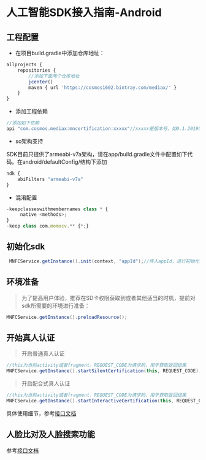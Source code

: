 # 人工智能SDK接入指南-Android

## 工程配置

* 在项目build.gradle中添加仓库地址：

```js
allprojects {
    repositories {
        //添加下面两个仓库地址
        jcenter()
        maven { url 'https://cosmos1602.bintray.com/mediax/' }
    }
}
```

* 添加工程依赖

```js
//添加如下依赖
api "com.cosmos.mediax:mncertification:xxxxx"//xxxxx是版本号，如0.1.20190531.1916
```

* so架构支持

SDK目前只提供了armeabi-v7a架构，请在app/build.gradle文件中配置如下代码。在android/defaultConfig/结构下添加

```js
ndk {
    abiFilters "armeabi-v7a"
}
```

* 混淆配置

```js
-keepclasseswithmembernames class * {
     native <methods>;
}
-keep class com.momocv.** {*;}
```

## 初始化sdk

```java
 MNFCService.getInstance().init(context, "appId");//传入appId，进行初始化sdk
```

## 环境准备

> 为了提高用户体验，推荐在SD卡权限获取到或者其他适当的时机，提前对sdk所需要的环境进行准备：

```java
MNFCService.getInstance().preloadResource();
```

## 开始真人认证

> 开启普通真人认证

```java
//this为当前activity或者fragment，REQUEST_CODE为请求码，用于获取返回结果
MNFCService.getInstance().startSilentCertification(this, REQUEST_CODE);
```

> 开启配合式真人认证

```java
//this为当前activity或者fragment，REQUEST_CODE为请求码，用于获取返回结果
MNFCService.getInstance().startInteractiveCertification(this, REQUEST_CODE);
```

具体使用细节，参考[接口文档](https://cosmos.wemomo.com/cv/wiki/kai-fa-zhi-nan/zhen-ren-ren-zheng/android-sdkjie-ru-zhi-nan.html)

## 人脸比对及人脸搜索功能

参考[接口文档](https://cosmos.wemomo.com/cv/wiki/kai-fa-zhi-nan/zhen-ren-ren-zheng/android-sdkjie-ru-zhi-nan.html)

